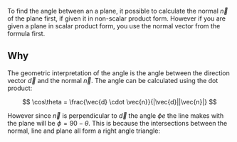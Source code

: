 To find the angle between an a plane, it possible to calculate the normal $\vec{n}$ of the plane first, if given it in non-scalar product form. However if you are given a plane in scalar product form, you use the normal vector from the formula first. 

## Why
The geometric interpretation of the angle is the angle between the direction vector $\vec{d}$ and the normal $\vec{n}$.  The angle can be calculated using the dot product:

$$
\cos\theta = \frac{\vec{d} \cdot  \vec{n}}{|\vec{d}||\vec{n}|}
$$


However since $\vec{n}$ is perpendicular to $\vec{d}$ the angle $\phi e$ the line makes with the plane will be $\phi = 90 - \theta$. This is because the intersections between the normal, line and plane all form a right angle triangle: